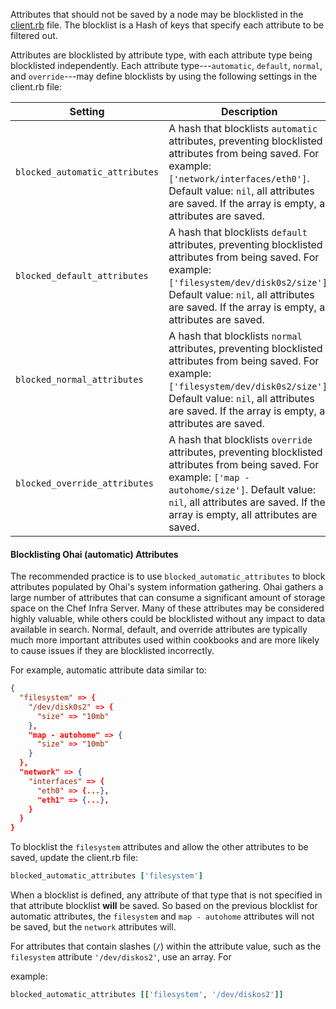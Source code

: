 Attributes that should not be saved by a node may be blocklisted in the [client.rb](/config_rb_client/) file. The blocklist is a Hash of keys that specify each attribute to be filtered out.

Attributes are blocklisted by attribute type, with each attribute type being blocklisted independently. Each attribute type---`automatic`, `default`, `normal`, and `override`---may define blocklists by using the following settings in the client.rb file:

<table>
<colgroup>
<col style="width: 40%" />
<col style="width: 60%" />
</colgroup>
<thead>
<tr class="header">
<th>Setting</th>
<th>Description</th>
</tr>
</thead>
<tbody>
<tr>
<td><code>blocked_automatic_attributes</code></td>
<td>A hash that blocklists <code>automatic</code> attributes, preventing blocklisted attributes from being saved. For example: <code>['network/interfaces/eth0']</code>. Default value: <code>nil</code>, all attributes are saved. If the array is empty, all attributes are saved.</td>
</tr>
<tr>
<td><code>blocked_default_attributes</code></td>
<td>A hash that blocklists <code>default</code> attributes, preventing blocklisted attributes from being saved. For example: <code>['filesystem/dev/disk0s2/size']</code>. Default value: <code>nil</code>, all attributes are saved. If the array is empty, all attributes are saved.</td>
</tr>
<tr>
<td><code>blocked_normal_attributes</code></td>
<td>A hash that blocklists <code>normal</code> attributes, preventing blocklisted attributes from being saved. For example: <code>['filesystem/dev/disk0s2/size']</code>. Default value: <code>nil</code>, all attributes are saved. If the array is empty, all attributes are saved.</td>
</tr>
<tr>
<td><code>blocked_override_attributes</code></td>
<td>A hash that blocklists <code>override</code> attributes, preventing blocklisted attributes from being saved. For example: <code>['map - autohome/size']</code>. Default value: <code>nil</code>, all attributes are saved. If the array is empty, all attributes are saved.</td>
</tr>
</tbody>
</table>

#### Blocklisting Ohai (automatic) Attributes

The recommended practice is to use `blocked_automatic_attributes` to block attributes populated by Ohai's system information gathering. Ohai gathers a large number of attributes that can consume a significant amount of storage space on the Chef Infra Server. Many of these attributes may be considered highly valuable, while others could be blocklisted without any impact to data available in search. Normal, default, and override attributes are typically much more important attributes used within cookbooks and are more likely to cause issues if they are blocklisted incorrectly.

For example, automatic attribute data similar to:

```json
{
  "filesystem" => {
    "/dev/disk0s2" => {
      "size" => "10mb"
    },
    "map - autohome" => {
      "size" => "10mb"
    }
  },
  "network" => {
    "interfaces" => {
      "eth0" => {...},
      "eth1" => {...},
    }
  }
}
```

To blocklist the `filesystem` attributes and allow the other attributes to be saved, update the client.rb file:

```ruby
blocked_automatic_attributes ['filesystem']
```

When a blocklist is defined, any attribute of that type that is not specified in that attribute blocklist **will** be saved. So based on the previous blocklist for automatic attributes, the `filesystem` and `map - autohome` attributes will not be saved, but the `network` attributes will.

For attributes that contain slashes (`/`) within the attribute value, such as the `filesystem` attribute `'/dev/diskos2'`, use an array. For

example:

```ruby
blocked_automatic_attributes [['filesystem', '/dev/diskos2']]
```

